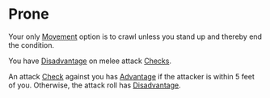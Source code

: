 # Prone

Your only [Movement](../Game%20Structure/Movement.md) option is to crawl unless you stand up and thereby end the condition.

You have [Disadvantage](../Dice%20Rolls/Disadvantage.md) on melee attack [Checks](../Game%20Structure/Check.md).

An attack [Check](../Game%20Structure/Check.md) against you has [Advantage](../Dice%20Rolls/Advantage.md) if the attacker is within 5 feet of you. Otherwise, the attack roll has [Disadvantage](../Dice%20Rolls/Disadvantage.md).